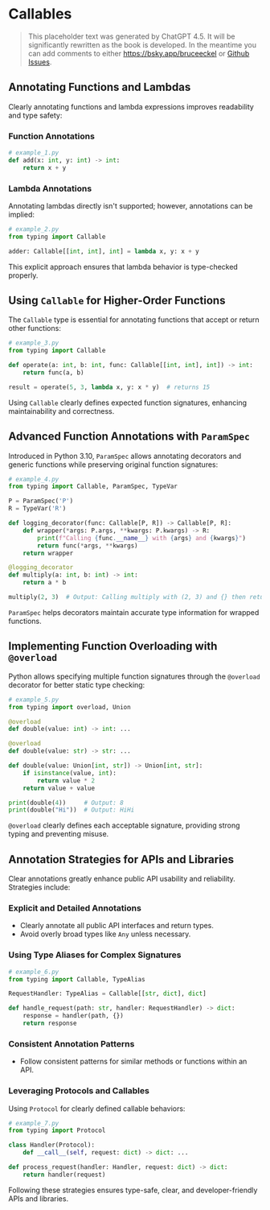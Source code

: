 # Callables

> This placeholder text was generated by ChatGPT 4.5.
> It will be significantly rewritten as the book is developed.
> In the meantime you can add comments to either <https://bsky.app/bruceeckel> or [Github Issues](https://github.com/ThinkingInTypes/ThinkingInTypes.github.io/issues).

## Annotating Functions and Lambdas

Clearly annotating functions and lambda expressions improves readability and type safety:

### Function Annotations

```python
# example_1.py
def add(x: int, y: int) -> int:
    return x + y
```

### Lambda Annotations

Annotating lambdas directly isn't supported; however, annotations can be implied:

```python
# example_2.py
from typing import Callable

adder: Callable[[int, int], int] = lambda x, y: x + y
```

This explicit approach ensures that lambda behavior is type-checked properly.

## Using `Callable` for Higher-Order Functions

The `Callable` type is essential for annotating functions that accept or return other functions:

```python
# example_3.py
from typing import Callable

def operate(a: int, b: int, func: Callable[[int, int], int]) -> int:
    return func(a, b)

result = operate(5, 3, lambda x, y: x * y)  # returns 15
```

Using `Callable` clearly defines expected function signatures, enhancing maintainability and correctness.

## Advanced Function Annotations with `ParamSpec`

Introduced in Python 3.10, `ParamSpec` allows annotating decorators and generic functions while preserving original function signatures:

```python
# example_4.py
from typing import Callable, ParamSpec, TypeVar

P = ParamSpec('P')
R = TypeVar('R')

def logging_decorator(func: Callable[P, R]) -> Callable[P, R]:
    def wrapper(*args: P.args, **kwargs: P.kwargs) -> R:
        print(f"Calling {func.__name__} with {args} and {kwargs}")
        return func(*args, **kwargs)
    return wrapper

@logging_decorator
def multiply(a: int, b: int) -> int:
    return a * b

multiply(2, 3)  # Output: Calling multiply with (2, 3) and {} then returns 6
```

`ParamSpec` helps decorators maintain accurate type information for wrapped functions.

## Implementing Function Overloading with `@overload`

Python allows specifying multiple function signatures through the `@overload` decorator for better static type checking:

```python
# example_5.py
from typing import overload, Union

@overload
def double(value: int) -> int: ...

@overload
def double(value: str) -> str: ...

def double(value: Union[int, str]) -> Union[int, str]:
    if isinstance(value, int):
        return value * 2
    return value + value

print(double(4))     # Output: 8
print(double("Hi"))  # Output: HiHi
```

`@overload` clearly defines each acceptable signature, providing strong typing and preventing misuse.

## Annotation Strategies for APIs and Libraries

Clear annotations greatly enhance public API usability and reliability.
Strategies include:

### Explicit and Detailed Annotations

- Clearly annotate all public API interfaces and return types.
- Avoid overly broad types like `Any` unless necessary.

### Using Type Aliases for Complex Signatures

```python
# example_6.py
from typing import Callable, TypeAlias

RequestHandler: TypeAlias = Callable[[str, dict], dict]

def handle_request(path: str, handler: RequestHandler) -> dict:
    response = handler(path, {})
    return response
```

### Consistent Annotation Patterns

- Follow consistent patterns for similar methods or functions within an API.

### Leveraging Protocols and Callables

Using `Protocol` for clearly defined callable behaviors:

```python
# example_7.py
from typing import Protocol

class Handler(Protocol):
    def __call__(self, request: dict) -> dict: ...

def process_request(handler: Handler, request: dict) -> dict:
    return handler(request)
```

Following these strategies ensures type-safe, clear, and developer-friendly APIs and libraries.
